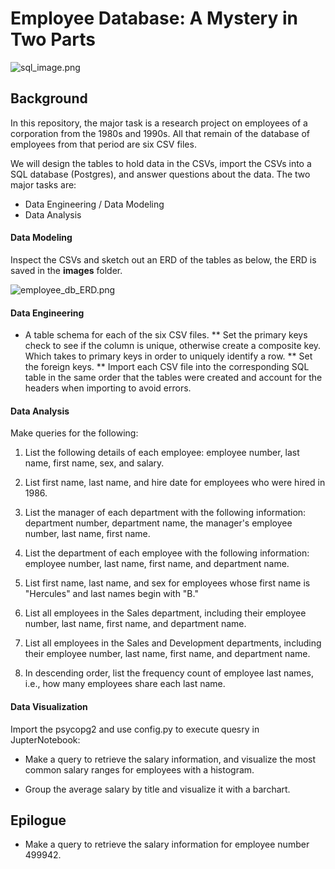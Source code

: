 # Employee Database: A Mystery in Two Parts

![sql_image.png](https://github.com/PeiDay/SQL-Challenge/blob/main/sql_image.png)

## Background

In this repository, the major task is a research project on employees of a corporation from the 1980s and 1990s. All that remain of the database of employees from that period are six CSV files.

We will design the tables to hold data in the CSVs, import the CSVs into a SQL database (Postgres), and answer questions about the data. The two major tasks are:

* Data Engineering / Data Modeling
* Data Analysis

#### Data Modeling

Inspect the CSVs and sketch out an ERD of the tables as below, the ERD is saved in the **images** folder.

![employee_db_ERD.png]()


#### Data Engineering

* A table schema for each of the six CSV files.
** Set the primary keys check to see if the column is unique, otherwise create a composite key. Which takes to primary keys in order to uniquely identify a row.
** Set the foreign keys.
** Import each CSV file into the corresponding SQL table in the same order that the tables were created and account for the headers when importing to avoid errors.


#### Data Analysis

Make queries for the following:

1. List the following details of each employee: employee number, last name, first name, sex, and salary.

2. List first name, last name, and hire date for employees who were hired in 1986.

3. List the manager of each department with the following information: department number, department name, the manager's employee number, last name, first name.

4. List the department of each employee with the following information: employee number, last name, first name, and department name.

5. List first name, last name, and sex for employees whose first name is "Hercules" and last names begin with "B."

6. List all employees in the Sales department, including their employee number, last name, first name, and department name.

7. List all employees in the Sales and Development departments, including their employee number, last name, first name, and department name.

8. In descending order, list the frequency count of employee last names, i.e., how many employees share each last name.

#### Data Visualization

Import the psycopg2 and use config.py to execute quesry in JupterNotebook: 

* Make a query to retrieve the salary information, and visualize the most common salary ranges for employees with a histogram.

* Group the average salary by title and visualize it with a barchart. 

## Epilogue

* Make a query to retrieve the salary information for employee number 499942.
